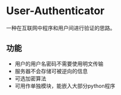 # User-Authenticator
一种在互联网中程序和用户间进行验证的思路。

## 功能
- 用户的用户名密码不需要使用明文传输
- 服务器不会存储可被逆向的信息
- 可选加密算法
- 可用作单独模块，能嵌入大部分python程序

